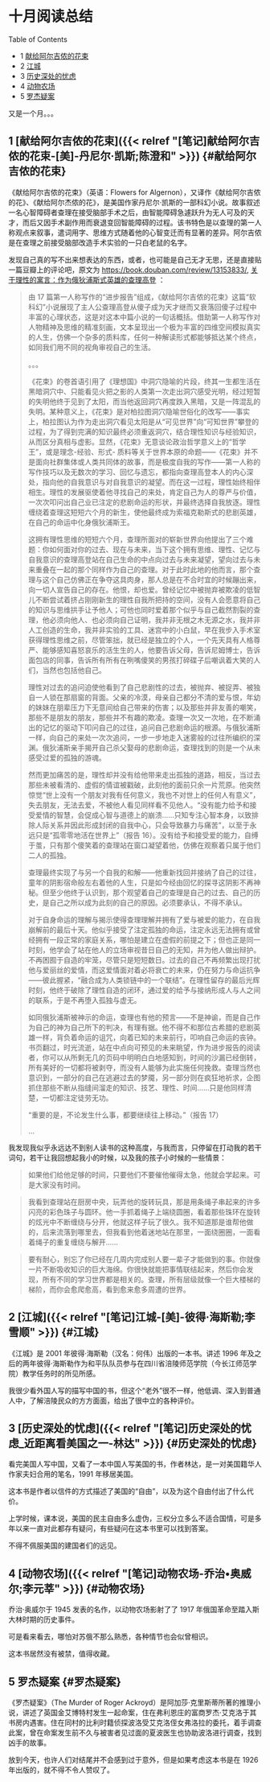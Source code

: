 # 十月阅读总结


<div class="ox-hugo-toc toc has-section-numbers">

<div class="heading">Table of Contents</div>

- <span class="section-num">1</span> [献给阿尔吉侬的花束](#献给阿尔吉侬的花束)
- <span class="section-num">2</span> [江城](#江城)
- <span class="section-num">3</span> [历史深处的忧虑](#历史深处的忧虑)
- <span class="section-num">4</span> [动物农场](#动物农场)
- <span class="section-num">5</span> [罗杰疑案](#罗杰疑案)

</div>
<!--endtoc-->

又是一个月。。。


## <span class="section-num">1</span> [献给阿尔吉侬的花束]({{< relref "[笔记]献给阿尔吉侬的花束-[美]-丹尼尔·凯斯;陈澄和" >}}) {#献给阿尔吉侬的花束}

《献给阿尔吉侬的花束》（英语：Flowers for Algernon），又译作《献给阿尔吉侬的花》、《献给阿尔杰侬的花》，是美国作家丹尼尔·凯斯的一部科幻小说。故事叙述一名心智障碍者查理在接受脑部手术之后，由智能障碍急遽跃升为无人可及的天才，而后又因手术副作用而衰退变回智能障碍的过程。该书特色是以查理的第一人称观点来叙事，遣词用字、思维方式随着他的心智变迁而有显著的差异。阿尔吉侬是在查理之前接受脑部改造手术实验的一只白老鼠的名字。

发现自己真的写不出来想表达的东西，或者，也可能是自己无才无思，还是直接贴一篇豆瓣上的评论吧，原文为 <https://book.douban.com/review/13153833/>,
[关于理性的寓言：作为俄狄浦斯式英雄的查理高登](https://book.douban.com/review/13153833/) ：

> 由 17 篇第一人称写作的“进步报告”组成，《献给阿尔吉侬的花束》这篇“软科幻”小说展现了主人公查理高登从傻子成为天才继而又衰落回傻子过程中丰富的心理状态，这是对这本中篇小说的一句话概括。借助第一人称写作对人物精神及思维的精准刻画，文本呈现出一个极为丰富的四维空间模拟真实的人生，仿佛一个杂多的质料库，任何一种解读形式都能够抵达某个终点，如同我们用不同的视角审视自己的生活。
>
> 。。。
>
> 《花束》的卷首语引用了《理想国》中洞穴隐喻的片段，终其一生都生活在黑暗洞穴中、只能看见火把之影的人类第一次走出洞穴感受光明，经过短暂的失明他终于见到了太阳，而当他返回洞穴再度跌入黑暗，又是一阵混乱的失明。某种意义上，《花束》是对柏拉图洞穴隐喻世俗化的改写——事实上，柏拉图认为作为走出洞穴看见太阳是从“可见世界”向“可知世界”攀登的过程，为了得到完满的知识最终必须重返洞穴，结合理性知识与经验知识，从而区分真相与虚影。显然，《花束》无意谈论政治哲学意义上的“哲学王”，或是理念-经验、形式-
> 质料等关于世界本原的命题——《花束》并不是面向社群集体或人类共同体的故事，而是极度自我的写作——第一人称的写作技巧以及无数次的学习、回忆与遗忘，都指向查理高登本人的内心深处，指向他的自我意识与对自我意识的凝望。而在这一过程，理性始终相伴相生。理性的发展驱使着他寻找自己的来处，肯定自己为人的尊严与价值，一次次叩问出自己业已注定的悲剧命运的形状，并最终选择自我放逐。理性缠绕着查理这短短六个月的新生，使他最终成为索福克勒斯式的悲剧英雄，在自己的命运中化身俄狄浦斯王。
>
> 这拥有理性思维的短短六个月，查理所面对的崭新世界向他提出了三个难题：你如何面对你的过去、现在与未来，当下这个拥有思维、理性、记忆与自我意识的查理高登站在自己生命的中点向过去与未来凝望，望向过去与未来重叠在一起的那个同样作为自己的查理。对于此时此地的他而言，那个查理与这个自己仿佛正在争夺这具肉身，那人总是在不合时宜的时候蹦出来，向一切人宣告自己的存在。他恨，却也爱。曾经记忆中被抛弃被欺凌的低智儿不断尝试着挤占刚刚新生的理性自我所把持的空间，没有人会愿意将自己的知识与思维拱手让予他人；可他也同时爱着那个似乎与自己截然割裂的查理，他必须向他人、也必须向自己证明，我并非无根之木无源之水，我并非人工创造的生命，我并非实验的工具、迷宫中的小白鼠，早在我步入手术室获得理性思维之前，尽管笨拙，就已经是独立的个人，一个先天具有人格尊严、能够感知喜怒哀乐的活生生的人，他要告诉父母，告诉尼姆博士，告诉面包店的同事，告诉所有所有在咧嘴傻笑的男孩打碎碟子后嘲讽着大笑的人们，当然也包括他自己。
>
> 理性对过去的追问迫使他看到了自己悲剧性的过去，被抛弃、被捉弄、被独自一人锁在那扇窗的背面。父亲的冷漠，母亲自己都分不清的爱与恨，年幼的妹妹在朋辈压力下无意间给自己带来的伤害；以及那些并非友善的嘲笑，那些不是朋友的朋友，那些并不有趣的欺凌。查理一次又一次地，在不断涌出的记忆的驱动下叩问自己的过往，追问自己悲剧命运的根源。与俄狄浦斯一样，向自己的来处一次次追问，一步一步地走入迷雾般的过往所编织的深渊。俄狄浦斯亲手揭开自己杀父娶母的悲剧命运，查理找到的则是一个从未感受过爱的孤独的游魂。
>
> 然而更加痛苦的是，理性却并没有给他带来走出孤独的道路，相反，当过去那些未被看清的、虚假的情谊被戳破，此刻他的面前只余一片荒原。他突然惊觉“世上没有一个朋友对我有任何意义，我也不对世上的任何人有意义”， 失去朋友，无法去爱，不被他人看见同样看不见他人。“没有能力给予和接受爱情的智慧，会促成心智与道德上的崩溃……只知专注心智本身，以致排除人际关系并因此形成封闭的自我中心，只会导致暴力与痛苦”，以至于永远只是“孤零零地活在世界上”（报告 16）。没有给予和接受爱的能力，自缚于茧，只有那个傻笑着的查理站在窗口凝望着他，仿佛在观察着只属于他们二人的孤独。
>
> 查理最终实现了与另一个自我的和解——他重新找回并接纳了自己的过往，童年的阴影宿命般左右着他的人生，只是如今经由回忆的探寻这阴影不再神秘。但至少他终于认识到，那个观望着自己的查理是自己的过去、自己的历史，是自己之所以成为此刻的自己的原因。必须要承认，不得不承认。
>
> 对于自身命运的理解与揭示使得查理理解并拥有了爱与被爱的能力，在自我崩解前的最后十天。他似乎接受了注定孤独的命运，注定永远无法拥有或曾经拥有一段正常的家庭关系，哪怕是建立在虚假的前提之下；但也正是同一时刻，他学会了站在他人的立场审视昔日自己的无知，并为他人做出辩护。不再困囿于自造的牢笼，尽管只是短短数日。过去的自己不再频繁出现打扰他与爱丽丝的爱情，而这爱情面对着必将衰亡的未来，仍在努力与命运抗争——彼此握紧，“融合成为人类锁链中的一个联结”。在理性留存的最后光辉时刻，他终于破除了理性自造的闭环，通过爱的给予与接纳形成人与人之间的联系，于是不再堕入孤独与虚无。
>
> 如同俄狄浦斯被神示的命运，查理也有他的预言——不是神谕，而是自己作为自己的神为自己所下的判决，有理有据。他不得不和那位古希腊的悲剧英雄一样，背负着命运的诅咒，向着已知的未来前行，叩响自己命运的丧钟。书页翻过，时光流逝，站在中点向可预见的未来眺望，作为进步报告的阅读者，你可以从所剩无几的页码中明明白白地感知到，时间的沙漏已经倒转，所有美好的一切都将被剥夺，而没有人能够为此实施任何挽救。查理当然也意识到，一部分的自己在逃避过去的梦魇，另一部分则在疯狂地祈求，企图抓住那些不断从指缝间溜走的知识、技艺、理性、时间……只是他同样清楚，一切都注定徒劳无功。
>
> “重要的是，不论发生什么事，都要继续往上移动。”（报告 17）
>
> &#x2026;

我发现我似乎永远达不到别人读书的这种高度，与我而言，只停留在打动我的若干词句，若干让我回想起我小的时候，以及我的孩子小时候的一些情景：

> 如果他们给他足够的时间，只要他们不要催他催得太急，他就会学起来。可是大家没有时间。

<!--quoteend-->

> 我看到查理站在厨房中央，玩弄他的旋转玩具，那是用条绳子串起来的许多闪亮的彩色珠子与圆环。他一手抓着绳子上端绕圆圈，看着那些珠环在旋转的炫光中不断缠绕与分开，他就这样子玩了很久。我不知道那是谁帮他做的，后来流落到哪里去，但我看到他着迷地站在那里，一面绕圈圈，一面看着绳子的重复缠绕与解开……

<!--quoteend-->

> 要有耐心，别忘了你已经在几周内完成别人要一辈子才能做到的事。你就像一片不断吸收知识的巨大海绵。你很快就能把事情联结起来，然后你会发现，所有不同的学习世界都是相关的。查理，所有层级就像一个巨大楼梯的梯阶，而你会愈爬愈高，看到愈来愈多周遭的世界。


## <span class="section-num">2</span> [江城]({{< relref "[笔记]江城-[美]-彼得·海斯勒;李雪顺" >}}) {#江城}

《江城》是 2001 年彼得·海斯勒（汉名：何伟）出版的一本书。讲述 1996 年及之后的两年彼得·海斯勒作为和平队队员参与在四川省涪陵师范学院（今长江师范学院）教学任务时的所见所感。

我很少看外国人写的描写中国的书，但这个“老外”很不一样，他低调、深入到普通人中，了解涪陵民众的方方面面，给出了很中立的各种评价。


## <span class="section-num">3</span> [历史深处的忧虑]({{< relref "[笔记]历史深处的忧虑_近距离看美国之一-林达" >}}) {#历史深处的忧虑}

看完美国人写中国，又看了一本中国人写美国的书，作者林达，是一对美国籍华人作家夫妇合用的笔名，1991 年移居美国。

这本书是作者以信件的方式描述了美国的“自由”，以及为这个自由付出了什么代价。

上学时候，课本说，美国的民主自由多么虚伪，三权分立多么不适合国情，可是多年以来一直对此都存有疑问，有些疑问在这本书里可以找到答案。

不得不佩服美国的建国者们的远见。


## <span class="section-num">4</span> [动物农场]({{< relref "[笔记]动物农场-乔治•奥威尔;李元莘" >}}) {#动物农场}

乔治·奥威尔于 1945 发表的名作，以动物农场影射了了 1917 年俄国革命至踏入斯大林时期的历史事件。

可是看来看去，哪怕对苏俄不那么熟悉，各种情节也会似曾相识。

这本书居然没有被禁，值得收藏。


## <span class="section-num">5</span> 罗杰疑案 {#罗杰疑案}

《罗杰疑案》（The Murder of Roger Ackroyd）是阿加莎·克里斯蒂所著的推理小说，讲述了英国金艾博特村发生一起命案，住在弗利恩庄的富商罗杰·艾克洛于其书房内遇害。住在同村的比利时籍侦探波洛受艾克洛侄女弗洛拉的委托，着手调查此案，曾在命案发生前不久与被害者见过面的夏波医生也协助波洛进行调查，找到凶手的故事。

放到今天，也许人们对结尾并不会感到过于意外，但是如果考虑这本书是在 1926 年出版的，就不得不令人赞叹了。


